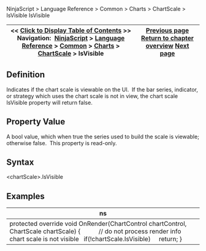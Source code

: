 ﻿
NinjaScript \> Language Reference \> Common \> Charts \> ChartScale \> IsVisible
IsVisible

| \<\< [Click to Display Table of Contents](chartscale_isvisible.md) \>\> **Navigation:**     [NinjaScript](ninjascript.md) \> [Language Reference](language_reference_wip.md) \> [Common](common.md) \> [Charts](chart.md) \> [ChartScale](chartscale.md) \> IsVisible | [Previous page](height.md) [Return to chapter overview](chartscale.md) [Next page](maxminusmin.md) |
| --- | --- |

## Definition
Indicates if the chart scale is viewable on the UI.  If the bar series, indicator, or strategy which uses the chart scale is not in view, the chart scale IsVisible property will return false.
## 
## Property Value
A bool value, which when true the series used to build the scale is viewable; otherwise false.  This property is read\-only.
## 
## Syntax
\<chartScale\>.IsVisible
## 
## Examples
| ns |
| --- |
| protected override void OnRender(ChartControl chartControl, ChartScale chartScale) {             // do not process render info chart scale is not visible    if(!chartScale.IsVisible)      return; } |

